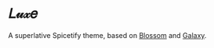 # 𝐿𝓊𝓍𝑒

A superlative Spicetify theme, based on [Blossom](https://github.com/spicetify/spicetify-themes/tree/master/Blossom) and [Galaxy](https://github.com/harbassan/spicetify-galaxy).

